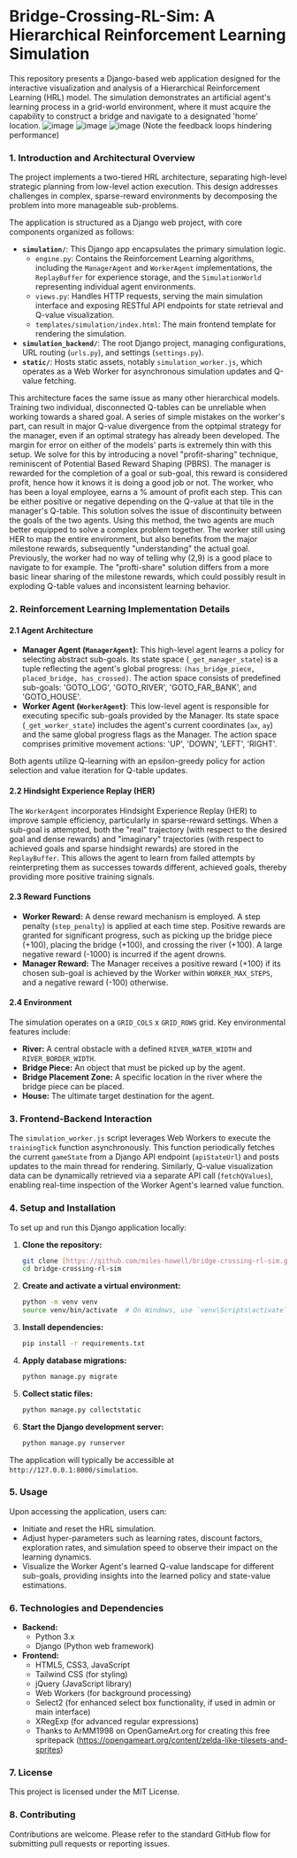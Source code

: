 # Bridge-Crossing-RL-Sim: A Hierarchical Reinforcement Learning Simulation

This repository presents a Django-based web application designed for the interactive visualization and analysis of a Hierarchical Reinforcement Learning (HRL) model. The simulation demonstrates an artificial agent's learning process in a grid-world environment, where it must acquire the capability to construct a bridge and navigate to a designated 'home' location.
![image](https://github.com/user-attachments/assets/fd2c00bd-f776-4b1b-a042-68bc119b6c78)
![image](https://github.com/user-attachments/assets/0efa3d90-629a-4d40-b646-2050079067c3)
![image](https://github.com/user-attachments/assets/538f7a5d-0167-480d-9bc6-033573eef588) (Note the feedback loops hindering performance)

### 1. Introduction and Architectural Overview

The project implements a two-tiered HRL architecture, separating high-level strategic planning from low-level action execution. This design addresses challenges in complex, sparse-reward environments by decomposing the problem into more manageable sub-problems.

The application is structured as a Django web project, with core components organized as follows:
* **`simulation/`**: This Django app encapsulates the primary simulation logic.
    * `engine.py`: Contains the Reinforcement Learning algorithms, including the `ManagerAgent` and `WorkerAgent` implementations, the `ReplayBuffer` for experience storage, and the `SimulationWorld` representing individual agent environments.
    * `views.py`: Handles HTTP requests, serving the main simulation interface and exposing RESTful API endpoints for state retrieval and Q-value visualization.
    * `templates/simulation/index.html`: The main frontend template for rendering the simulation.
* **`simulation_backend/`**: The root Django project, managing configurations, URL routing (`urls.py`), and settings (`settings.py`).
* **`static/`**: Hosts static assets, notably `simulation_worker.js`, which operates as a Web Worker for asynchronous simulation updates and Q-value fetching.

This architecture faces the same issue as many other hierarchical models. Training two individual, disconnected Q-tables can be unreliable when working towards a shared goal. A series of simple mistakes on the worker's part, can result in major Q-value divergence from the optpimal strategy for the manager, even if an optimal strategy has already been developed. The margin for error on either of the models' parts is extremely thin with this setup. 
We solve for this by introducing a novel "profit-sharing" technique, reminiscent of Potential Based Reward Shaping (PBRS). The manager is rewarded for the completion of a goal or sub-goal, this reward is considered profit, hence how it knows it is doing a good job or not. The worker, who has been a loyal employee, earns a % amount of profit each step. This can be either positive or negative depending on the Q-value at that tile in the manager's Q-table. This solution solves the issue of discontinuity between the goals of the two agents. 
Using this method, the two agents are much better equipped to solve a complex problem together. The worker still using HER to map the entire environment, but also benefits from the major milestone rewards, subsequently "understanding" the actual goal. Previously, the worker had no way of telling why (2,9) is a good place to navigate to for example. The "profti-share" solution differs from a more basic linear sharing of the milestone rewards, which could possibly result in exploding Q-table values and inconsistent learning behavior.

### 2. Reinforcement Learning Implementation Details

#### 2.1 Agent Architecture

* **Manager Agent (`ManagerAgent`)**: This high-level agent learns a policy for selecting abstract sub-goals. Its state space (`_get_manager_state`) is a tuple reflecting the agent's global progress: `(has_bridge_piece, placed_bridge, has_crossed)`. The action space consists of predefined sub-goals: 'GOTO_LOG', 'GOTO_RIVER', 'GOTO_FAR_BANK', and 'GOTO_HOUSE'.
* **Worker Agent (`WorkerAgent`)**: This low-level agent is responsible for executing specific sub-goals provided by the Manager. Its state space (`_get_worker_state`) includes the agent's current coordinates (`ax`, `ay`) and the same global progress flags as the Manager. The action space comprises primitive movement actions: 'UP', 'DOWN', 'LEFT', 'RIGHT'.

Both agents utilize Q-learning with an epsilon-greedy policy for action selection and value iteration for Q-table updates.

#### 2.2 Hindsight Experience Replay (HER)

The `WorkerAgent` incorporates Hindsight Experience Replay (HER) to improve sample efficiency, particularly in sparse-reward settings. When a sub-goal is attempted, both the "real" trajectory (with respect to the desired goal and dense rewards) and "imaginary" trajectories (with respect to achieved goals and sparse hindsight rewards) are stored in the `ReplayBuffer`. This allows the agent to learn from failed attempts by reinterpreting them as successes towards different, achieved goals, thereby providing more positive training signals.

#### 2.3 Reward Functions

* **Worker Reward:** A dense reward mechanism is employed. A step penalty (`step_penalty`) is applied at each time step. Positive rewards are granted for significant progress, such as picking up the bridge piece (+100), placing the bridge (+100), and crossing the river (+100). A large negative reward (-1000) is incurred if the agent drowns.
* **Manager Reward:** The Manager receives a positive reward (+100) if its chosen sub-goal is achieved by the Worker within `WORKER_MAX_STEPS`, and a negative reward (-100) otherwise.

#### 2.4 Environment

The simulation operates on a `GRID_COLS` x `GRID_ROWS` grid. Key environmental features include:
* **River:** A central obstacle with a defined `RIVER_WATER_WIDTH` and `RIVER_BORDER_WIDTH`.
* **Bridge Piece:** An object that must be picked up by the agent.
* **Bridge Placement Zone:** A specific location in the river where the bridge piece can be placed.
* **House:** The ultimate target destination for the agent.

### 3. Frontend-Backend Interaction

The `simulation_worker.js` script leverages Web Workers to execute the `trainingTick` function asynchronously. This function periodically fetches the current `gameState` from a Django API endpoint (`apiStateUrl`) and posts updates to the main thread for rendering. Similarly, Q-value visualization data can be dynamically retrieved via a separate API call (`fetchQValues`), enabling real-time inspection of the Worker Agent's learned value function.

### 4. Setup and Installation

To set up and run this Django application locally:

1.  **Clone the repository:**
    ```bash
    git clone [https://github.com/miles-howell/bridge-crossing-rl-sim.git](https://github.com/miles-howell/bridge-crossing-rl-sim.git)
    cd bridge-crossing-rl-sim
    ```
2.  **Create and activate a virtual environment:**
    ```bash
    python -m venv venv
    source venv/bin/activate  # On Windows, use `venv\Scripts\activate`
    ```
3.  **Install dependencies:**
    ```bash
    pip install -r requirements.txt
    ```
4.  **Apply database migrations:**
    ```bash
    python manage.py migrate
    ```
5.  **Collect static files:**
    ```bash
    python manage.py collectstatic
    ```
6.  **Start the Django development server:**
    ```bash
    python manage.py runserver
    ```
The application will typically be accessible at `http://127.0.0.1:8000/simulation`.

### 5. Usage

Upon accessing the application, users can:
* Initiate and reset the HRL simulation.
* Adjust hyper-parameters such as learning rates, discount factors, exploration rates, and simulation speed to observe their impact on the learning dynamics.
* Visualize the Worker Agent's learned Q-value landscape for different sub-goals, providing insights into the learned policy and state-value estimations.

### 6. Technologies and Dependencies

* **Backend:**
    * Python 3.x
    * Django (Python web framework)
* **Frontend:**
    * HTML5, CSS3, JavaScript
    * Tailwind CSS (for styling)
    * jQuery (JavaScript library)
    * Web Workers (for background processing)
    * Select2 (for enhanced select box functionality, if used in admin or main interface)
    * XRegExp (for advanced regular expressions)
    * Thanks to ArMM1998 on OpenGameArt.org for creating this free spritepack (https://opengameart.org/content/zelda-like-tilesets-and-sprites)

### 7. License

This project is licensed under the MIT License.

### 8. Contributing

Contributions are welcome. Please refer to the standard GitHub flow for submitting pull requests or reporting issues.
